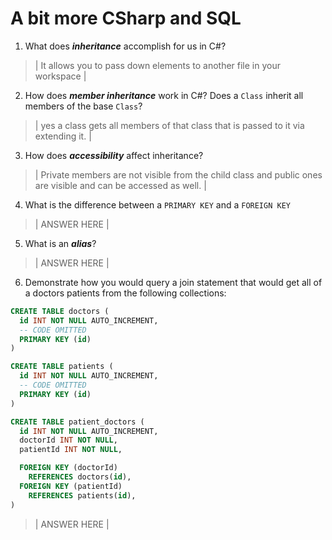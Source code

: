 # A bit more CSharp and SQL
1. What does ***inheritance*** accomplish for us in C#?

  > | It allows you to pass down elements to another file in your workspace |

2. How does ***member inheritance*** work in C#? Does a `Class` inherit all members of the base `Class`?

  > | yes a class gets all members of that class that is passed to it via extending it. |

3. How does ***accessibility*** affect inheritance?

  > | Private members are not visible from the child class and public ones are visible and can be accessed as well. |

4. What is the difference between a `PRIMARY KEY` and a `FOREIGN KEY`

  > | ANSWER HERE |

5. What is an ***alias***?

  > | ANSWER HERE |

6. Demonstrate how you would query a join statement that would get all of a doctors patients from the following collections:

  ```SQL
  CREATE TABLE doctors (
    id INT NOT NULL AUTO_INCREMENT,
    -- CODE OMITTED
    PRIMARY KEY (id)
  )

  CREATE TABLE patients (
    id INT NOT NULL AUTO_INCREMENT,
    -- CODE OMITTED
    PRIMARY KEY (id)
  )

  CREATE TABLE patient_doctors (
    id INT NOT NULL AUTO_INCREMENT,
    doctorId INT NOT NULL,
    patientId INT NOT NULL,

    FOREIGN KEY (doctorId)
      REFERENCES doctors(id),
    FOREIGN KEY (patientId)
      REFERENCES patients(id),
  )

  ```

  > | ANSWER HERE |
